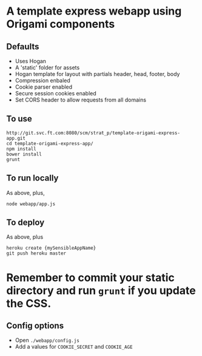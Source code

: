 A template express webapp using Origami components
===

Defaults
---

* Uses Hogan
* A 'static' folder for assets
* Hogan template for layout with partials header, head, footer, body
* Compression enbaled
* Cookie parser enabled
* Secure session cookies enabled
* Set CORS header to allow requests from all domains

To use
---

    http://git.svc.ft.com:8080/scm/strat_p/template-origami-express-app.git
    cd template-origami-express-app/
    npm install
    bower install
    grunt

To run locally
---

As above, plus, 

    node webapp/app.js

To deploy
---

As above, plus

    heroku create {mySensibleAppName}
    git push heroku master

Remember to commit your static directory and run `grunt` if you update the CSS.
=======

Config options
---

* Open `./webapp/config.js`
* Add a values for `COOKIE_SECRET` and `COOKIE_AGE`